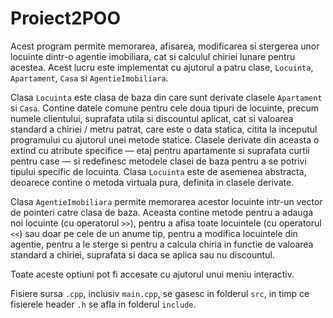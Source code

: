 # Proiect2POO

Acest program permite memorarea, afisarea, modificarea si stergerea unor locuinte dintr-o agentie imobiliara, cat si calculul chiriei lunare pentru acestea. Acest lucru este implementat cu ajutorul a patru clase, ```Locuinta```, ```Apartament```, ```Casa``` si ```AgentieImobiliara```.

Clasa ```Locuinta``` este clasa de baza din care sunt derivate clasele ```Apartament``` si ```Casa```. Contine datele comune pentru cele doua tipuri de locuinte, precum numele clientului, suprafata utila si discountul aplicat, cat si valoarea standard a chiriei / metru patrat, care este o data statica, citita la inceputul programului cu ajutorul unei metode statice. Clasele derivate din aceasta o extind cu atribute specifice — etaj pentru apartamente si suprafata curtii pentru case — si redefinesc metodele clasei de baza pentru a se potrivi tipului specific de locuinta. Clasa ```Locuinta``` este de asemenea abstracta, deoarece contine o metoda virtuala pura, definita in clasele derivate.

Clasa ```AgentieImobiliara``` permite memorarea acestor locuinte intr-un vector de pointeri catre clasa de baza. Aceasta contine metode pentru a adauga noi locuinte (cu operatorul ```>>```), pentru a afisa toate locuintele (cu operatorul ```<<```) sau doar pe cele de un anume tip, pentru a modifica locuintele din agentie, pentru a le sterge si pentru a calcula chiria in functie de valoarea standard a chiriei, suprafata si daca se aplica sau nu discountul.

Toate aceste optiuni pot fi accesate cu ajutorul unui meniu interactiv.

Fisiere sursa ```.cpp```, inclusiv ```main.cpp```, se gasesc in folderul ```src```, in timp ce fisierele header ```.h``` se afla in folderul ```include```.
